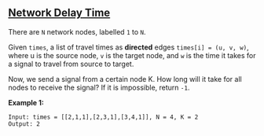 ## [Network Delay Time](https://leetcode.com/problems/network-delay-time/)

There are `N` network nodes, labelled `1` to `N`.

Given `times`, a list of travel times as **directed** edges `times[i] = (u, v, w)`, where u is the source node, `v` is the target node, and `w` is the time it takes for a signal to travel from source to target.

Now, we send a signal from a certain node K. How long will it take for all nodes to receive the signal? If it is impossible, return `-1`.

**Example 1:**

```
Input: times = [[2,1,1],[2,3,1],[3,4,1]], N = 4, K = 2
Output: 2
```
